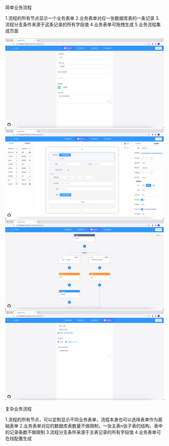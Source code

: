 简单业务流程

1.流程的所有节点显示一个业务表单
2.业务表单对应一张数据库表的一条记录
3.流程分支条件来源于这条记录的所有字段值
4.业务表单可拖拽生成
5.业务流程集成页面

![img_1.png](img_1.png)
![img_2.png](img_2.png)
![img_3.png](img_3.png)
![img_4.png](img_4.png)

复杂业务流程

1.流程的所有节点，可以定制显示不同业务表单，流程本身也可以选择表单作为基础表单
2.业务表单对应的数据库表数量不做限制，一张主表n张子表的结构，表中的记录条数不做限制
3.流程分支条件来源于主表记录的所有字段值
4.业务表单可在线配置生成
